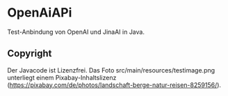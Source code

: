 # OpenAiAPi
Test-Anbindung von OpenAI und JinaAI in Java.

## Copyright
Der Javacode ist Lizenzfrei.
Das Foto src/main/resources/testimage.png unterliegt einem Pixabay-Inhaltslizenz (https://pixabay.com/de/photos/landschaft-berge-natur-reisen-8259156/).
